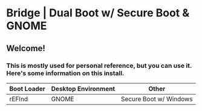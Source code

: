 # Bridge | Dual Boot w/ Secure Boot & GNOME

<!--Writerside adds this topic when you create a new documentation project.
You can use it as a sandbox to play with Writerside features, and remove it from the TOC when you don't need it anymore.
If you want to re-add it for your experiments, click + to create a new topic, choose Topic from Template, and select the 
"Starter" template.-->


## Welcome!
### This is mostly used for personal reference, but you can use it. Here's some information on this install.

| Boot Loader | Desktop Environment | Other                  |
|-------------|---------------------|------------------------|
| rEFInd      | GNOME               | Secure Boot w/ Windows |

